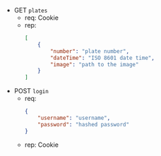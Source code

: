 - GET `plates`
    - req: Cookie
    - rep:
        ```json
        [
            {
                "number": "plate number",
                "dateTime": "ISO 8601 date time",
                "image": "path to the image"
            }
        ]
        ```
- POST `login`
    - req:
        ```json
        {
            "username": "username",
            "password": "hashed password"
        }
        ```
    - rep: Cookie
